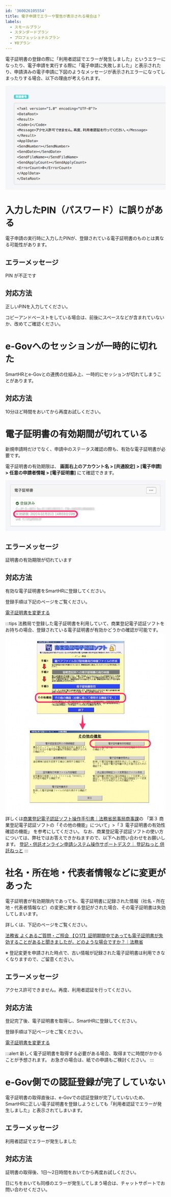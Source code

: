 ```yaml
---
id: '360026105554'
title: 電子申請でエラーや警告が表示される場合は？
labels:
  - スモールプラン
  - スタンダードプラン
  - プロフェッショナルプラン
  - ¥0プラン
---
```

電子証明書の登録の際に「利用者認証でエラーが発生しました」というエラーになったり、電子申請を実行する際に「電子申請に失敗しました」と表示されたり、申請済みの電子申請に下図のようなメッセージが表示されエラーになってしまったりする場合、以下の理由が考えられます。

![電子申請 電子証明書に関わるエラー](./e-gov-5312-01.png)

# 入力したPIN（パスワード）に誤りがある

電子申請の実行時に入力したPINが、登録されている電子証明書のものとは異なる可能性があります。

## エラーメッセージ

PIN が不正です

## 対応方法

正しいPINを入力してください。

コピーアンドペーストをしている場合は、前後にスペースなどが含まれていないか、改めてご確認ください。

# e-Govへのセッションが一時的に切れた

SmartHRとe-Govとの連携の仕組み上、一時的にセッションが切れてしまうことがあります。

## 対応方法

10分ほど時間をおいてから再度お試しください。

# 電子証明書の有効期間が切れている

新規申請時だけでなく、申請中のステータス確認の際も、有効な電子証明書が必要です。

電子証明書の有効期限は、 **画面右上のアカウント名 > \[共通設定\] > \[電子申請\] > 任意の申請者情報 > \[電子証明書\]** にて確認できます。

![image2.png](./image2.png)

## エラーメッセージ

証明書の有効期限が切れています

## 対応方法

有効な電子証明書をSmartHRに登録してください。

登録手順は下記のページをご覧ください。

[電子証明書を変更する](https://knowledge.smarthr.jp/hc/ja/articles/360026105634)

:::tips
法務局で登録した電子証明書を利用していて、商業登記電子認証ソフトをお持ちの場合、登録されている電子証明書が有効かどうかの確認が可能です。
![image1.png](./image1.png)
詳しくは[商業登記電子認証ソフト操作手引書｜法務省民事局商事課](http://www.moj.go.jp/content/001248852.pdf)の 「第３ 商業登記電子認証ソフトの「その他の機能」について」>「３ 電子証明書の有効性確認の機能」 を参考にしてください。
なお、商業登記電子認証ソフトの使い方については、弊社ではお答えできかねますので、以下へお問い合わせをお願いします。
[登記・供託オンライン申請システム操作サポートデスク｜ 登記ねっと 供託ねっと](https://www.touki-kyoutaku-online.moj.go.jp/contact/concact_support.html)
:::

# 社名・所在地・代表者情報などに変更があった

電子証明書が有効期限内であっても、電子証明書に記録された情報（社名・所在地・代表者情報など）の変更に関する登記がされた場合、その電子証明書は失効してしまいます。

詳しくは、下記のページをご覧ください。

[法務省 よくあるご質問・ご照会 【Ｑ17】証明期間中であっても電子証明書が失効することがあると聞きましたが，どのような場合ですか？｜法務省](http://www.moj.go.jp/MINJI/minji06_00034.html#17)

※ 登記変更を申請された時点で、古い情報が記録された電子証明書は利用できなくなりますので、ご留意ください。

## エラーメッセージ

アクセス許可できません。再度、利用者認証を行ってください。

## 対応方法

登記完了後、電子証明書を取得し、SmartHRに登録してください。

登録手順は下記ページをご覧ください。

[電子証明書を変更する](https://knowledge.smarthr.jp/hc/ja/articles/360026105634)

:::alert
新しく電子証明書を取得する必要がある場合、取得までに時間がかかることが予想されます。
お急ぎの場合は、紙での申請もご検討ください。
:::

# e-Gov側での認証登録が完了していない

電子証明書の取得直後は、e-Govでの認証登録が完了していないため、SmartHRに正しい電子証明書を登録しようとしても「利用者認証でエラーが発生しました」と表示されてしまいます。

## エラーメッセージ

利用者認証でエラーが発生しました

## 対応方法

証明書の取得後、1日〜2日時間をおいてから再度お試しください。

日にちをおいても同様のエラーが発生してしまう場合は、チャットサポートでお問い合わせください。
